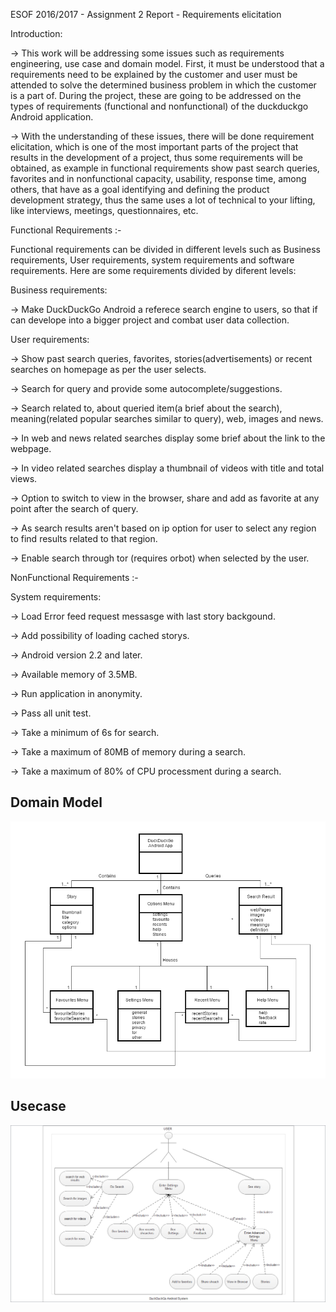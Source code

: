 ESOF 2016/2017 - Assignment 2 Report - Requirements elicitation

Introduction:

-> This work will be addressing some issues such as requirements engineering, use case and domain model. First, it must be understood that a requirements need to be explained by the customer and user must be attended to solve the determined business problem in which the customer is a part of. During the project, these are going to be addressed on the types of requirements (functional and nonfunctional) of the duckduckgo Android application.

-> With the understanding of these issues, there will be done requirement elicitation, which is one of the most important parts of the project that results in the development of a project, thus some requirements will be obtained, as example in functional requirements show past search queries, favorites and in nonfunctional capacity, usability, response time, among others, that have as a goal identifying and defining the product development strategy, thus the same uses a lot of technical to your lifting, like interviews, meetings, questionnaires, etc.

Functional Requirements :-

Functional requirements can be divided in different levels such as Business requirements, User requirements, system requirements and software requirements. Here are some requirements divided by diferent levels:

Business requirements:

-> Make DuckDuckGo Android a referece search engine to users, so that if can develope into a bigger project and combat user data collection.

User requirements:

-> Show past search queries, favorites, stories(advertisements) or recent searches on homepage as per the user selects.

-> Search for query and provide some autocomplete/suggestions.

-> Search related to, about queried item(a brief about the search), meaning(related popular searches similar to query), web, images and news.

-> In web and news related searches display some brief about the link to the webpage.

-> In video related searches display a thumbnail of videos with title and total views.

-> Option to switch to view in the browser, share and add as favorite at any point after the search of query.

-> As search results aren't based on ip option for user to select any region to find results related to that region. 

-> Enable search through tor (requires orbot) when selected by the user.


NonFunctional Requirements :-

System requirements:

-> Load Error feed request messasge with last story backgound.

-> Add possibility of loading cached storys. 

-> Android version 2.2 and later.

-> Available memory of 3.5MB.

-> Run application in anonymity.

-> Pass all unit test.

-> Take a minimum of 6s for search.

-> Take a maximum of 80MB of memory during a search. 

-> Take a maximum of 80% of CPU processment during a search.

## Domain Model
<img src="https://github.com/Fr0sk/ESOF-DuckDuckGo-Android-App/blob/master/ESOF-docs/resources/Assignment%202%20-%20Domain%20Model.png" />

## Usecase
<img src="https://github.com/Fr0sk/ESOF-DuckDuckGo-Android-App/blob/master/ESOF-docs/resources/Assignment%202%20-%20Usecase.png" />
